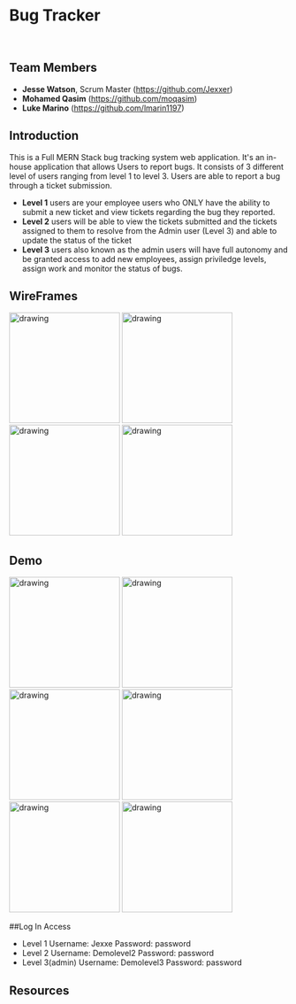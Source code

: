 # Bug Tracker

<br>

## Team Members

- **Jesse Watson**, Scrum Master (https://github.com/Jexxer)
- **Mohamed Qasim** (https://github.com/moqasim)
- **Luke Marino** (https://github.com/lmarin1197)

## Introduction

This is a Full MERN Stack bug tracking system web application. It's an in-house application that allows Users to report bugs. It consists of 3 different level of users ranging from level 1 to level 3. Users are able to report a bug through a ticket submission.

- **Level 1** users are your employee users who ONLY have the ability to submit a new ticket and view tickets regarding the bug they reported.
- **Level 2** users will be able to view the tickets submitted and the tickets assigned to them to resolve from the Admin user (Level 3) and able to update the status of the ticket
- **Level 3** users also known as the admin users will have full autonomy and be granted access to add new employees, assign priviledge levels, assign work and monitor the status of bugs.

## WireFrames

<img src="landingpage-wireframe.png" alt="drawing" width="200"/>
<img src="level1-wireframe.png" alt="drawing" width="200"/>
<img src="level2-wireframe.png" alt="drawing" width="200"/>
<img src="level3-wireframe.png" alt="drawing" width="200"/>

## Demo

<img src="landingpage-demo.png" alt="drawing" width="200"/>
<img src="level1-demo.png" alt="drawing" width="200"/>
<img src="level2-demo.png" alt="drawing" width="200"/>
<img src="level2-ticket-demo.png" alt="drawing" width="200"/>
<img src="level3-demo.png" alt="drawing" width="200"/>
<img src="level3-admin-demo.png" alt="drawing" width="200"/>

##Log In Access

- Level 1 Username: Jexxe Password: password
- Level 2 Username: Demolevel2 Password: password
- Level 3(admin) Username: Demolevel3 Password: password

## Resources
